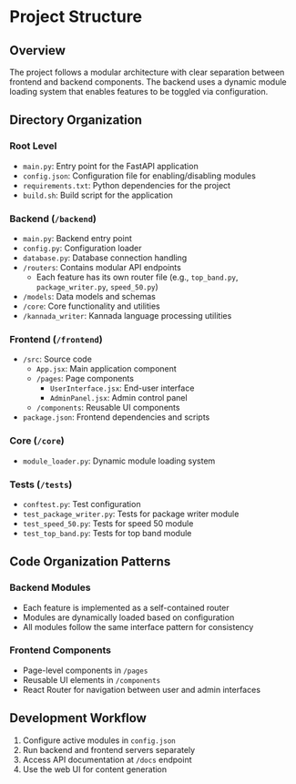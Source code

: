 # Project Structure

## Overview

The project follows a modular architecture with clear separation between frontend and backend components. The backend uses a dynamic module loading system that enables features to be toggled via configuration.

## Directory Organization

### Root Level

- `main.py`: Entry point for the FastAPI application
- `config.json`: Configuration file for enabling/disabling modules
- `requirements.txt`: Python dependencies for the project
- `build.sh`: Build script for the application

### Backend (`/backend`)

- `main.py`: Backend entry point
- `config.py`: Configuration loader
- `database.py`: Database connection handling
- `/routers`: Contains modular API endpoints
  - Each feature has its own router file (e.g., `top_band.py`, `package_writer.py`, `speed_50.py`)
- `/models`: Data models and schemas
- `/core`: Core functionality and utilities
- `/kannada_writer`: Kannada language processing utilities

### Frontend (`/frontend`)

- `/src`: Source code
  - `App.jsx`: Main application component
  - `/pages`: Page components
    - `UserInterface.jsx`: End-user interface
    - `AdminPanel.jsx`: Admin control panel
  - `/components`: Reusable UI components
- `package.json`: Frontend dependencies and scripts

### Core (`/core`)

- `module_loader.py`: Dynamic module loading system

### Tests (`/tests`)

- `conftest.py`: Test configuration
- `test_package_writer.py`: Tests for package writer module
- `test_speed_50.py`: Tests for speed 50 module
- `test_top_band.py`: Tests for top band module

## Code Organization Patterns

### Backend Modules

- Each feature is implemented as a self-contained router
- Modules are dynamically loaded based on configuration
- All modules follow the same interface pattern for consistency

### Frontend Components

- Page-level components in `/pages`
- Reusable UI elements in `/components`
- React Router for navigation between user and admin interfaces

## Development Workflow

1. Configure active modules in `config.json`
2. Run backend and frontend servers separately
3. Access API documentation at `/docs` endpoint
4. Use the web UI for content generation
